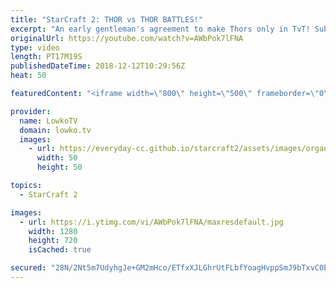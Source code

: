 ```yaml
---
title: "StarCraft 2: THOR vs THOR BATTLES!"
excerpt: "An early gentleman's agreement to make Thors only in TvT! Subscribe for more videos: http://lowko.tv/youtube The Crescent Moon rush: https://goo.gl/FUtDgG  A fun Gold League match of Terran vs Terran with lots of Thors. While Terran has a lot of great units, mass Thor is not something that we see every"
originalUrl: https://youtube.com/watch?v=AWbPok7lFNA
type: video
length: PT17M19S
publishedDateTime: 2018-12-12T10:29:56Z
heat: 50

featuredContent: "<iframe width=\"800\" height=\"500\" frameborder=\"0\" src=\"https://www.youtube.com/embed/AWbPok7lFNA\" allow=\"accelerometer; autoplay; encrypted-media; gyroscope; picture-in-picture\" allowfullscreen></iframe>"

provider:
  name: LowkoTV
  domain: lowko.tv
  images:
    - url: https://everyday-cc.github.io/starcraft2/assets/images/organizations/lowko.tv-50x50.jpg
      width: 50
      height: 50

topics:
  - StarCraft 2

images:
  - url: https://i.ytimg.com/vi/AWbPok7lFNA/maxresdefault.jpg
    width: 1280
    height: 720
    isCached: true

secured: "28N/2Nt5m7UdyhgJe+GM2mHco/ETfxXJLGhrUtFLbfYoagHvppSmJ9bTxvC0bXz97vyeJpkcS2MqbvwrGflFuWk5o0qamrsER06fRPkzebJOozO9zCj9t1okemB1OJTpBvHJ1Sk3cRKItJLLAAVn4Zay+z2rnivyEGFgovH9CsyigBMZMcbggYu72SDCfXz8crTfkA/Yed/Qqd4+x9MXXpGvHJTY3USsseNccVRBhxl5nISdv6FA85vcNepVfq38f70ke3MNfLSeCVIJ8VrnI/l9JwmkGd6RG5YozXFB4DgLQbobsaJYNslAIfsRhdPMBW+PMeRDeGceIg7Q33SRlryaocYqFqFd1v/0kd4nAxzCull9+D+7/yZjRc/bIxsRUA43hwD/v77lfWozpcMLOn1XAQM3Q/Oe6WgUOz829uo=;VTuy+dsi4Nvkrd12ZKdFKA=="
---
```


